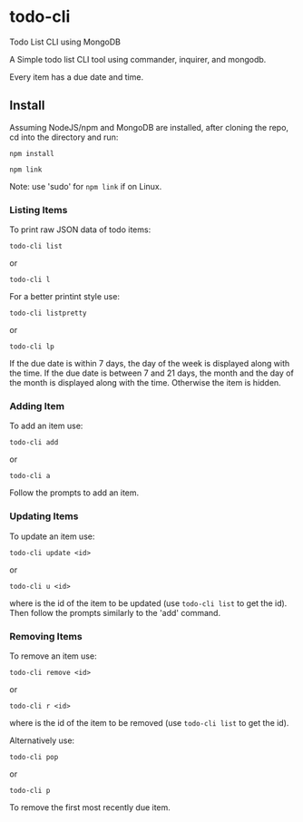 # todo-cli

Todo List CLI using MongoDB

A Simple todo list CLI tool using commander, inquirer, and mongodb.

Every item has a due date and time. 

## Install

Assuming NodeJS/npm and MongoDB are installed, after cloning the repo, cd into the directory and run:

```npm install```

```npm link```

Note: use 'sudo' for ```npm link``` if on Linux.

### Listing Items

To print raw JSON data of todo items:

```todo-cli list```

or

```todo-cli l```

For a better printint style use:

```todo-cli listpretty```

or

```todo-cli lp```

If the due date is within 7 days, the day of the week is displayed along with the time. If the due date is between 7 and 21 days, the month and the day of the month is displayed along with the time. Otherwise the item is hidden.

### Adding Item

To add an item use:

```todo-cli add```

or

```todo-cli a```

Follow the prompts to add an item.

### Updating Items

To update an item use:

```todo-cli update <id>```

or

```todo-cli u <id>```

where <id> is the id of the item to be updated (use ```todo-cli list``` to get the id).
Then follow the prompts similarly to the 'add' command.

### Removing Items

To remove an item use:

```todo-cli remove <id>```

or

```todo-cli r <id>```

where <id> is the id of the item to be removed (use ```todo-cli list``` to get the id).

Alternatively use:

```todo-cli pop```

or

```todo-cli p```

To remove the first most recently due item.
